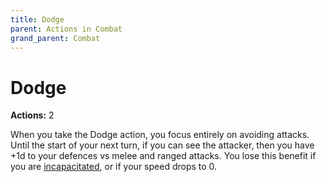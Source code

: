 ```yaml
---
title: Dodge
parent: Actions in Combat
grand_parent: Combat
---
```


# Dodge
**Actions:** 2

When you take the Dodge action, you focus entirely on avoiding attacks. Until the start of your next turn, if you can see the attacker, then you have +1d to your defences vs melee and ranged attacks. You lose this benefit if you are [incapacitated](https://stormchaserroleplaying.com/stormchaserRPG/Conditions/Incapacitated/), or if your speed drops to 0.
